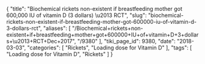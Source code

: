 {
    "title": "Biochemical rickets non-existent if breastfeeding mother got 600,000 IU of vitamin D (3 dollars) \u2013 RCT",
    "slug": "biochemical-rickets-non-existent-if-breastfeeding-mother-got-600000-iu-of-vitamin-d-3-dollars-rct",
    "aliases": [
        "/Biochemical+rickets+non-existent+if+breastfeeding+mother+got+600000+IU+of+vitamin+D+3+dollars+\u2013+RCT+Dec+2017",
        "/9380"
    ],
    "tiki_page_id": 9380,
    "date": "2018-03-03",
    "categories": [
        "Rickets",
        "Loading dose for Vitamin D"
    ],
    "tags": [
        "Loading dose for Vitamin D",
        "Rickets"
    ]
}